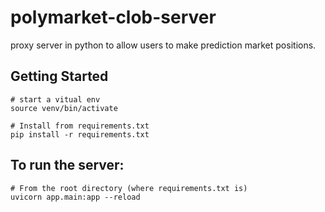 # polymarket-clob-server
proxy server in python to allow users to make prediction market positions. 


## Getting Started

```
# start a vitual env
source venv/bin/activate

# Install from requirements.txt
pip install -r requirements.txt
```

## To run the server:
```
# From the root directory (where requirements.txt is)
uvicorn app.main:app --reload
```
